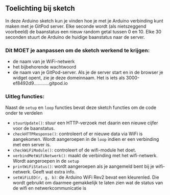 ## Toelichting bij sketch
In deze Arduino sketch kun je vinden hoe je met je Arduino verbinding kunt maken met je GitPod server.
Elke seconde wordt (als nietszeggend voorbeeld) de baanstatus een nieuw random getal tussen 0 en 10.
Elke 30 seconden stuurt de Arduino de huidige baanstatus naar de server.

### Dit MOET je aanpassen om de sketch werkend te krijgen:
- de naam van je WiFi-netwerk
- het bijbehorende wachtwoord
- de naam van je GitPod-server. Als je de server start en in de browser je widget opent, zie je deze domeinnaam. Het is iets als 3000-ef8492d9............gitpod.io

### Uitleg functies:
Naast de `setup` en `loop` functies bevat deze sketch functies om de code onder te verdelen
- `stuurUpdate()`: stuur een HTTP-verzoek met daarin een nieuwe cijfer voor de baanstatus.
- `checkHTTPResponse()`: controleert of er nieuwe data via WiFi is aangekomen. Wordt aangeroepen in de `loop` indien er een verbinding met een server is.
- `checkWiFiModule()`: controleert of de wifi-module het doet.
- `verbindMetWiFiNetwerk()`: maakt de verbinding met het wifi-netwerk. Wordt aangeroepen in de `setup`
- `printWiFiStatus()`: wordt aangeroepen als je aangemeld bent bij je wifi-netwerk. Geeft wat extra info.
- `setWiFiLED(r, g, b)`: de Arduino WiFi Rev2 bevat een kleurenled. Die wordt gebruikt om daarmee gemakkelijk te laten zien wat de status van de wifi en netwerkcommunicatie is
